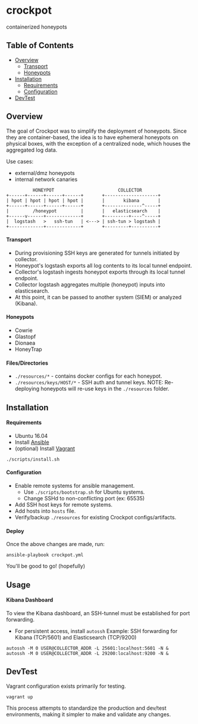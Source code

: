 # crockpot
containerized honeypots

## Table of Contents
* [Overview](#overview)
  * [Transport](#transport)
  * [Honeypots](#honeypots)
* [Installation](#installation)
  * [Requirements](#requirements)
  * [Configuration](#configuration)
* [DevTest](#devtest)

## Overview
The goal of Crockpot was to simplify the deployment of honeypots. Since they are
container-based, the idea is to have ephemeral honeypots on physical boxes,
with the exception of a centralized node, which houses the aggregated log data.

Use cases:
* external/dmz honeypots
* internal network canaries
```
          HONEYPOT                        COLLECTOR
+------+------+------+------+       +--------------------+
| hpot | hpot | hpot | hpot |       |       kibana       |
+------+------+------+------+       +--------------^-----+
|         /honeypot         |       |   elasticsearch    |
+------v------+-------------+       +---------+----^-----+
|  logstash   >   ssh-tun   | <---> | ssh-tun > logstash |
+-------------+-------------+       +---------+----------+
```

#### Transport
* During provisioning SSH keys are generated for tunnels initiated by collector.
* Honeypot's logstash exports all log contents to its local tunnel endpoint.
* Collector's logstash ingests honeypot exports through its local tunnel endpoint.
* Collector logstash aggregates multiple (honeypot) inputs into elasticsearch.
* At this point, it can be passed to another system (SIEM) or analyzed (Kibana).

#### Honeypots
* Cowrie
* Glastopf
* Dionaea
* HoneyTrap

#### Files/Directories
* `./resources/*` - contains docker configs for each honeypot.
* `./resources/keys/HOST/*` - SSH auth and tunnel keys.
NOTE: Re-deploying honeypots will re-use keys in the `./resources` folder.

## Installation

#### Requirements
* Ubuntu 16.04
* Install [Ansible](https://www.ansible.com/)
* (optional) Install [Vagrant](https://www.vagrantup.com/)
```
./scripts/install.sh
```

#### Configuration
* Enable remote systems for ansible management.
  - Use `./scripts/bootstrap.sh` for Ubuntu systems.
  - Change SSHd to non-conflicting port (ex: 65535)
* Add SSH host keys for remote systems.
* Add hosts into `hosts` file.
* Verify/backup `./resources` for existing Crockpot configs/artifacts.

#### Deploy
Once the above changes are made, run:
```
ansible-playbook crockpot.yml
```

You'll be good to go! (hopefully)

## Usage

#### Kibana Dashboard
To view the Kibana dashboard, an SSH-tunnel must be established for port forwarding.

* For persistent access, install `autossh`
Example: SSH forwarding for Kibana (TCP/5601) and Elasticsearch (TCP/9200)
```
autossh -M 0 USER@COLLECTOR_ADDR -L 25601:localhost:5601 -N &
autossh -M 0 USER@COLLECTOR_ADDR -L 29200:localhost:9200 -N &
```

## DevTest
Vagrant configuration exists primarily for testing.
```
vagrant up
```
This process attempts to standardize the production and dev/test
environments, making it simpler to make and validate any changes.
